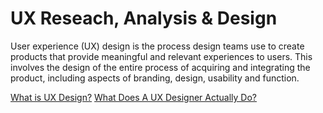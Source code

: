 # UX Reseach, Analysis & Design

User experience (UX) design is the process design teams use to create products that provide meaningful and relevant experiences to users. This involves the design of the entire process of acquiring and integrating the product, including aspects of branding, design, usability and function.


[What is UX Design?](https://www.interaction-design.org/literature/topics/ux-design)
[What Does A UX Designer Actually Do?
](https://careerfoundry.com/en/blog/ux-design/what-does-a-ux-designer-actually-do/)